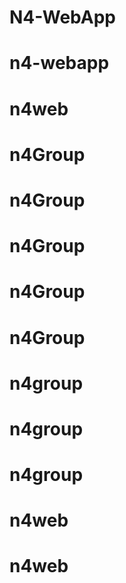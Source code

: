 # N4-WebApp
# n4-webapp
# n4web
# n4Group
# n4Group
# n4Group
# n4Group
# n4Group
# n4group
# n4group
# n4group
# n4web
# n4web
